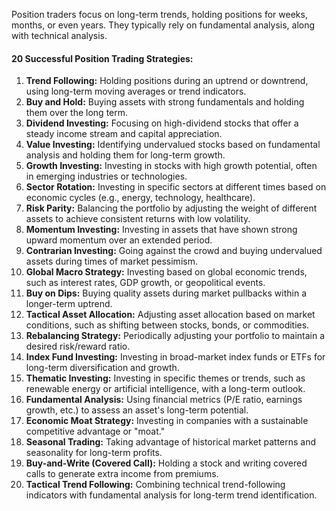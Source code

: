 Position traders focus on long-term trends, holding positions for weeks, months, or even years. They typically rely on fundamental analysis, along with technical analysis.

#### 20 Successful Position Trading Strategies:

1. **Trend Following:** Holding positions during an uptrend or downtrend, using long-term moving averages or trend indicators.
2. **Buy and Hold:** Buying assets with strong fundamentals and holding them over the long term.
3. **Dividend Investing:** Focusing on high-dividend stocks that offer a steady income stream and capital appreciation.
4. **Value Investing:** Identifying undervalued stocks based on fundamental analysis and holding them for long-term growth.
5. **Growth Investing:** Investing in stocks with high growth potential, often in emerging industries or technologies.
6. **Sector Rotation:** Investing in specific sectors at different times based on economic cycles (e.g., energy, technology, healthcare).
7. **Risk Parity:** Balancing the portfolio by adjusting the weight of different assets to achieve consistent returns with low volatility.
8. **Momentum Investing:** Investing in assets that have shown strong upward momentum over an extended period.
9. **Contrarian Investing:** Going against the crowd and buying undervalued assets during times of market pessimism.
10. **Global Macro Strategy:** Investing based on global economic trends, such as interest rates, GDP growth, or geopolitical events.
11. **Buy on Dips:** Buying quality assets during market pullbacks within a longer-term uptrend.
12. **Tactical Asset Allocation:** Adjusting asset allocation based on market conditions, such as shifting between stocks, bonds, or commodities.
13. **Rebalancing Strategy:** Periodically adjusting your portfolio to maintain a desired risk/reward ratio.
14. **Index Fund Investing:** Investing in broad-market index funds or ETFs for long-term diversification and growth.
15. **Thematic Investing:** Investing in specific themes or trends, such as renewable energy or artificial intelligence, with a long-term outlook.
16. **Fundamental Analysis:** Using financial metrics (P/E ratio, earnings growth, etc.) to assess an asset's long-term potential.
17. **Economic Moat Strategy:** Investing in companies with a sustainable competitive advantage or "moat."
18. **Seasonal Trading:** Taking advantage of historical market patterns and seasonality for long-term profits.
19. **Buy-and-Write (Covered Call):** Holding a stock and writing covered calls to generate extra income from premiums.
20. **Tactical Trend Following:** Combining technical trend-following indicators with fundamental analysis for long-term trend identification.